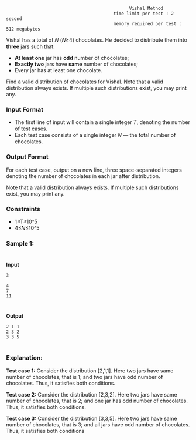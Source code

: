 ```                                         
                                               Vishal Method      
                                         time limit per test : 2 second
                                         memory required per test : 512 megabytes
 ```
 Vishal has a total of 𝑁  (𝑁≥4) chocolates. He decided to distribute them into **three** jars such that:
 -   **At least one**  jar has  **odd**  number of chocolates;
 -  **Exactly two**  jars have  **same**  number of chocolates;
 -    Every jar has at least one chocolate.
 
 Find a valid distribution of chocolates for Vishal.
 Note that a valid distribution always exists. If multiple such distributions exist, you may print any.
 ### Input Format
 -   The first line of input will contain a single integer  𝑇, denoting the number of test cases.
-   Each test case consists of a single integer  𝑁  — the total number of chocolates.

### Output Format

For each test case, output on a new line, three space-separated integers denoting the number of chocolates in each jar after distribution.

Note that a valid distribution always exists. If multiple such distributions exist, you may print any.

### Constraints
-   1≤T≤10^5
-   4≤𝑁≤10^5
### Sample 1:
#
**Input**

    3
    
    4
    7
    11

#
#
**Output**

    2 1 1
    2 3 2
    3 3 5

#
### Explanation:
**Test case  1:**  Consider the distribution  [2,1,1]. Here two jars have same number of chocolates, that is  1; and two jars have odd number of chocolates. Thus, it satisfies both conditions.

**Test case  2:**  Consider the distribution  [2,3,2]. Here two jars have same number of chocolates, that is  2; and one jar has odd number of chocolates. Thus, it satisfies both conditions.

**Test case  3:**  Consider the distribution  [3,3,5]. Here two jars have same number of chocolates, that is  3; and all jars have odd number of chocolates. Thus, it satisfies both conditions
